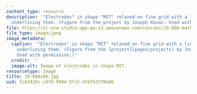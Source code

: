 ```yaml
---
content_type: resource
description: '"Electrodes" in shape "MIT" relaxed on fine grid with a line of charge
  underlining them. (Figure from the project by Joseph Kovac. Used with permission.)'
file: https://ol-ocw-studio-app-qa.s3.amazonaws.com/courses/18-086-mathematical-methods-for-engineers-ii-spring-2006/fc63428cc87099845fc54fbf63770e86_18-086s06.jpg
file_type: image/jpeg
image_metadata:
  caption: '"Electrodes" in shape "MIT" relaxed on fine grid with a line of charge
    underlining them. (Figure from the [project](pages/projects) by Joseph Kovac.
    Used with permission.)'
  credit: ''
  image-alt: Image of electrodes in shape MIT.
resourcetype: Image
title: 18-086s06.jpg
uid: fc63428c-c870-9984-5fc5-4fbf63770e86
---
```

